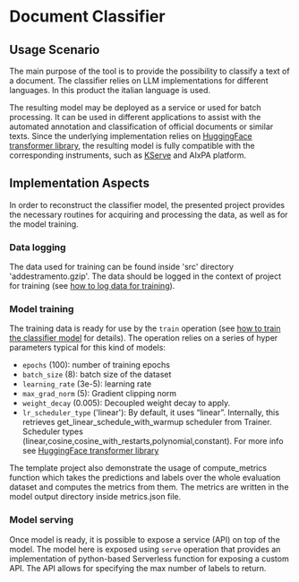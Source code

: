 # Document Classifier

## Usage Scenario
The main purpose of the tool is to provide the possibility to classify a text of a document. The classifier relies on LLM implementations for different languages. In this product the italian language is used. 

The resulting model may be deployed as a service or used for batch processing. It can be used in different applications to assist with the automated annotation and classification of official documents or similar texts. Since the underlying implementation relies on [HuggingFace transformer library](https://huggingface.co/docs/transformers/en/index), the resulting model is fully compatible with the corresponding instruments, such as [KServe](https://kserve.github.io/website/latest/) and AIxPA platform.

## Implementation Aspects

In order to reconstruct the classifier model, the presented project provides the necessary routines for acquiring and processing the data, as well as for the model training.

### Data logging 

The data used for training can be found inside 'src' directory 'addestramento.gzip'. The data should be logged in the context of project for training  (see [how to log data for training](./howto/process.md)).

### Model training

The training data is ready for use by the ``train`` operation (see [how to train the classifier model](./docs/howto/train.md) for details). The operation relies on a series of hyper parameters typical for this kind of models:

- ``epochs`` (100): number of training epochs
- ``batch_size`` (8): batch size of the dataset
- ``learning_rate`` (3e-5): learning rate
- ``max_grad_norm`` (5): Gradient clipping norm
- ``weight_decay`` (0.005): Decoupled weight decay to apply.
- ``lr_scheduler_type`` ('linear'): By default, it uses “linear”. Internally, this retrieves get_linear_schedule_with_warmup scheduler from Trainer. Scheduler types (linear,cosine,cosine_with_restarts,polynomial,constant). For more info see [HuggingFace transformer library](https://huggingface.co/docs/transformers/en/index)

The template project also demonstrate the usage of compute_metrics function which takes the predictions and labels over the whole evaluation dataset and computes the metrics from them. The metrics are written in the model output directory inside metrics.json file.

### Model serving
Once model is ready, it is possible to expose a service (API) on top of the model. The model here is exposed using ``serve`` operation that provides an implementation of python-based Serverless function for exposing a custom API. The API allows for specifying the max number of labels to return. 

